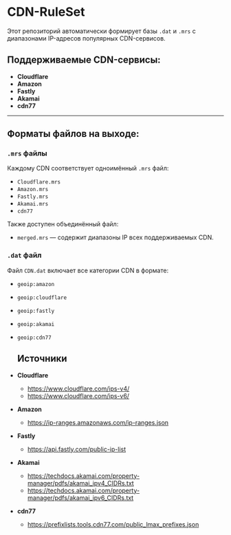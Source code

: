 # CDN-RuleSet

Этот репозиторий автоматически формирует базы `.dat` и `.mrs` с диапазонами IP-адресов популярных CDN-сервисов.

## Поддерживаемые CDN-сервисы:

- **Cloudflare**
- **Amazon**
- **Fastly**
- **Akamai**
- **cdn77**

---

## Форматы файлов на выходе:

### `.mrs` файлы
Каждому CDN соответствует одноимённый `.mrs` файл:

- `Cloudflare.mrs`
- `Amazon.mrs`
- `Fastly.mrs`
- `Akamai.mrs`
- `cdn77`

Также доступен объединённый файл:

- `merged.mrs` — содержит диапазоны IP всех поддерживаемых CDN.

### `.dat` файл

Файл `CDN.dat` включает все категории CDN в формате:
- `geoip:amazon`
- `geoip:cloudflare`
- `geoip:fastly`
- `geoip:akamai`
- `geoip:cdn77`



  ## Источники

- **Cloudflare**
  - https://www.cloudflare.com/ips-v4/
  - https://www.cloudflare.com/ips-v6/

- **Amazon**
  - https://ip-ranges.amazonaws.com/ip-ranges.json

- **Fastly**
  - https://api.fastly.com/public-ip-list

- **Akamai**
  - https://techdocs.akamai.com/property-manager/pdfs/akamai_ipv4_CIDRs.txt
  - https://techdocs.akamai.com/property-manager/pdfs/akamai_ipv6_CIDRs.txt
  
- **cdn77**
  - https://prefixlists.tools.cdn77.com/public_lmax_prefixes.json

